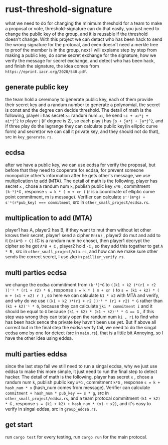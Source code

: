 # rust-threshold-signature
   what we need to do for changing the minimum threshold for a team to make a proposal or vote, threshold-signature can do that easily, you just need to change the public key of the group, and it is reusable if the threshold doesn't change. With this project we can detact who has been hack to send the wrong signature for the protocal, and even doesn't need a merkle tree to proof the member is in the group, next I will explame step by step from making a public key, do some secret exchange for the signature, how we verify the message for secret exchange, and detect who has been hack, and finish the signature, the idea comes from ````https://eprint.iacr.org/2020/540.pdf````.
   
## generate public key
  the team hold a ceremony to generate public key, each of them provide their secret key and a randum number to generate a polynomial, the secret is const and the degree can decide threshold. 
  The detail of math is the following, player i has secret:````si```` randum num:````ai````, he send ````si + ai*j + ai*j^2```` to player j (if degree is 2), so each play j has ````∑s + ∑a*j + ∑a*j^2````, and if three play do the lagrange they can calculate public key(in elliptic curve form) and secret(or we can call it private key, and they should not do that), src in ````key_generate.rs````.
  
## ecdsa
  after we have a public key, we can use ecdsa for verify the proposal, but before that they need to cooperate for ecdsa, for prevent someone monopolize other's information after he gets other's message, we use multiplication to add (MTA).
  The detail of math is the following, player has secret ````x```` , chose a randum num ````k````, publish public key ````x*G```` , commitment ````(k⁻¹)*G```` , response ````s = k * ( m + xr )```` (r is x coordinate of elliptic curve point commitment, m is message). Verifier can calculate ````s⁻¹(m*g) + s⁻¹(r*pub_key) === commitment````, src in ````other_small_project/ecdsa.rs````.

## multiplication to add (MTA)
  player1 has A, player2 has B, if they want to mut them without let other knows their secret, player1 send a cipher ````En(A)```` , player2 do mut and add to it ````En(A*B + C)```` (C is a randum num he chose), then player1 decrypt the cipher so he got ````A*B + C```` , player2 hold ````-C```` , so they add this together to get ````A * B```` , src in ````other_small_project/mta.rs````, and how can we make sure other sends the correct secret, I use zkp in ````paillier_verify.rs````.

## multi parties ecdsa 
   we change the ecdsa commitment from ````(k⁻¹)*G```` to ````((k1 + k2 )*(r1 + r2 ))⁻¹ * (r1 + r2) * G```` , response ````s = k * ( m + xr )```` to ````s = (k1 + k2) * ( m + (x1 + x2) r )```` , so here we can calaulate ````k1 * x2```` with MTA and verify, and why do we use ````((k1 + k2 )*(r1 + r2 ))⁻¹ * (r1 + r2) * G```` rather than  ````(k1 + k2)⁻¹ * G````, because they can calculate  ````∑ki * commitment i```` and it should be equal to ````G```` because ````(k1 + k2) * (k1 + k2)⁻¹ * G == G```` , if this step was wrong they can totaly open the randum num ````ki , ri```` to find who has been hack sence the private key havn't been use yet. But if above all correct but in the final step the ecdsa verify fail, we need to do the singal ecdsa ome by one for detect (src in ````main.rs````), that is a little bit Annoying, so I have the other idea using eddsa. 
  
## multi parties eddsa
  since the last step fail we still need to run a singal ecdsa, why we just use eddsa to make this more simple, it just need to run the final step to detect hacker.
  The detail of math is the following, player has secret ````x```` , chose a randum num ````k````, publish public key ````x*G```` , commitment ````k*G```` , response ````s = k + hash_num * x```` (hash_num comes from message). Verifier can calculate ````commitment + hash_num * pub_key == s * g````, src in ````other_small_project/eddsa.rs````, and a team protocal commitment ````(k1 + k2) * G```` , response ````s = (k1 + k2) + hash_num * (x1 + x2)````, and it's easy to verify in singal eddsa, src in ````group_eddsa.rs````.

## get start
  run ````cargo test```` for every testing, run ````cargo run```` for the main protocal.
